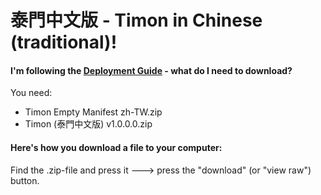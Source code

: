 # 泰門中文版 - Timon in Chinese (traditional)!


#### I'm following the [Deployment Guide](https://github.com/Erithano/Timon-Your-FAQ-bot-for-Microsoft-Teams/wiki/Deployment-Guide) - what do I need to download?
You need:
* Timon Empty Manifest zh-TW.zip
* Timon (泰門中文版) v1.0.0.0.zip
#### Here's how you download a file to your computer:
Find the .zip-file and press it 🡒 press the "download" (or "view raw") button.
